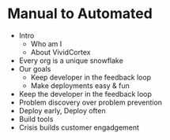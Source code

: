 
# Manual to Automated

- Intro
  - Who am I
  - About VividCortex
- Every org is a unique snowflake
- Our goals
  - Keep developer in the feedback loop
  - Make deployments easy & fun
- Keep the developer in the feedback loop
- Problem discovery over problem prevention
- Deploy early, Deploy often
- Build tools
- Crisis builds customer engadgement
